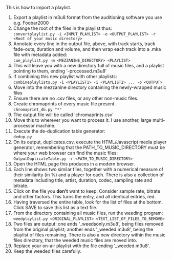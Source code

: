 This is how to import a playlist.

1. Export a playlist in m3u8 format from the auditioning software you use e.g. Foobar2000
2. Change the root of the files in the playlist thus:\
`convertplaylist.py -i <INPUT_PLAYLIST> -o <OUTPUT_PLAYLIST> -r <Root of your music directory>`
3. Annotate every line in the output file, above, with track starts, track fade-outs, duration and volume, and then wrap each track into a .mka file with metadata added:\
`cue_playlist.py -m <MEZZANINE_DIRECTORY> <PLAYLIST>`
4. This will leave you with a new directory full of music files, and a playlist pointing to them, ending '-processed.m3u8'
5. If combining this new playlist with other playlists:\
`combineplaylists.py -i <PLAYLIST1> -i <PLAYLIST2> ... -o <OUTPUT>`
6. Move into the mezzanine directory containing the newly-wrapped music files
7. Ensure there are no .csv files, or any other non-music files.
8. Create chromaprints of every music file present.\
`chromaprint_db.py "*"`
10. The output file will be called 'chromaprints.csv'
11. Move this to wherever you want to process it. I use another, large multi-processor machine.
12. Execute the de-duplication table generator:\
`dedup.py`
14. On its output, duplicates.csv, execute the HTML/Javascript media player generator, remembering that the PATH_TO_MUSIC_DIRECTORY must be where your web browser can find the music files:\
`OutputDuplicateTable.py -r <PATH_TO_MUSIC_DIRECTORY>`
16. Open the HTML page this produces in a modern browser.
17. Each line shows two similar files, together with a numerical measure of their similarity (in %) and a player for each. There is also a collection of metadata including title, artist, duration, codec, sampling rate and bitrate.
18. Click on the file you **don't** want to keep. Consider sample rate, bitrate and other factors. This turns the entry, and all identical entries, red.
19. Having traversed the entire table, look for the list of files at the bottom. Click SAVE to save this list as a text file.
20. From the directory containing all music files, run the weeding program:\
`weedplaylist.py <ORIGINAL_PLAYLIST> <TEXT_LIST_OF_FILES_TO_REMOVE>`
18. Two files are output: one ends '\_weedsonly.m3u8', being files removed from the original playlist; another ends '\_weeded.m3u8', being the playlist of files remaining. There is also a new directory within the music files directory, that the weeded music files are moved into.
19. Replace your on-air playlist with the file ending '\_weeded.m3u8'.
20. Keep the weeded files carefully.
